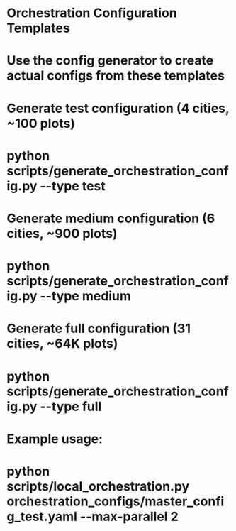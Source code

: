 # Orchestration Configuration Templates
# Use the config generator to create actual configs from these templates

# Generate test configuration (4 cities, ~100 plots)
# python scripts/generate_orchestration_config.py --type test

# Generate medium configuration (6 cities, ~900 plots)  
# python scripts/generate_orchestration_config.py --type medium

# Generate full configuration (31 cities, ~64K plots)
# python scripts/generate_orchestration_config.py --type full

# Example usage:
# python scripts/local_orchestration.py orchestration_configs/master_config_test.yaml --max-parallel 2
